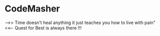 # CodeMasher
-->> Time doesn't heal anything it just teaches you how to live with pain" <<--
Quest for Best is always there !!!
